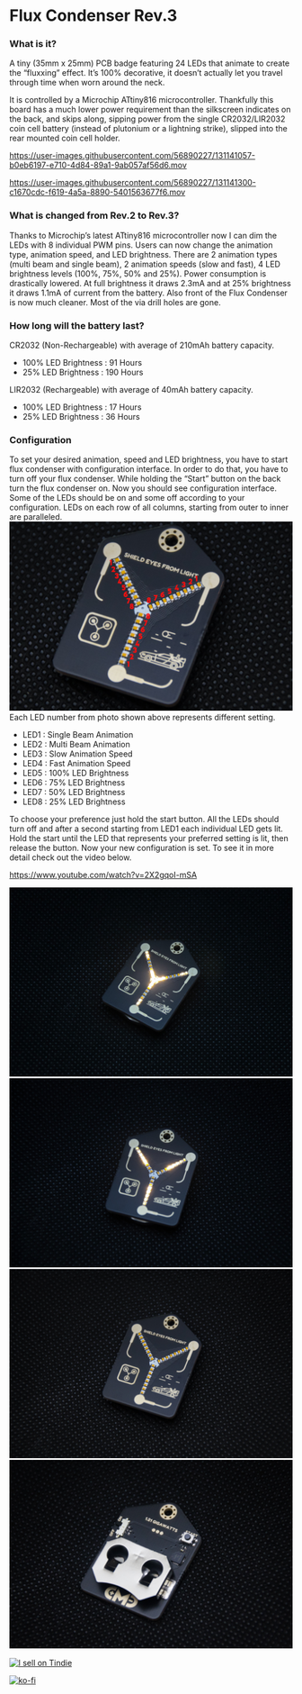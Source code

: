 # Flux Condenser Rev.3

### What is it?

A tiny (35mm x 25mm) PCB badge featuring 24 LEDs that animate to create the “fluxxing” effect. It’s 100% decorative, it doesn’t actually let you travel through time when worn around the neck.

It is controlled by a Microchip ATtiny816 microcontroller. Thankfully this board has a much lower power requirement than the silkscreen indicates on the back, and skips along, sipping power from the single CR2032/LIR2032 coin cell battery (instead of plutonium or a lightning strike), slipped into the rear mounted coin cell holder.

https://user-images.githubusercontent.com/56890227/131141057-b0eb6197-e710-4d84-89a1-9ab057af56d6.mov

https://user-images.githubusercontent.com/56890227/131141300-c1670cdc-f619-4a5a-8890-5401563677f6.mov

### What is changed from Rev.2 to Rev.3?

Thanks to Microchip’s latest ATtiny816 microcontroller now I can dim the LEDs with 8 individual PWM pins. Users can now change the animation type, animation speed, and LED brightness. There are 2 animation types (multi beam and single beam), 2 animation speeds (slow and fast), 4 LED brightness levels (100%, 75%, 50% and 25%).  Power consumption is drastically lowered. At full brightness it draws 2.3mA and at 25% brightness it draws 1.1mA of current from the battery. Also front of the Flux Condenser is now much cleaner. Most of the via drill holes are gone.

### How long will the battery last?

CR2032 (Non-Rechargeable) with average of 210mAh battery capacity.
-	100% LED Brightness :   91 Hours
-	25% LED Brightness	 :   190 Hours

LIR2032 (Rechargeable) with average of 40mAh battery capacity.
-	100% LED Brightness :   17 Hours
-	25% LED Brightness	 :   36 Hours

### Configuration 

To set your desired animation, speed and LED brightness, you have to start flux condenser with configuration interface. In order to do that, you have to turn off your flux condenser. While holding the “Start” button on the back turn the flux condenser on. Now you should see configuration interface. Some of the LEDs should be on and some off according to your configuration. LEDs on each row of all columns, starting from outer to inner are paralleled.  
![LED Numbers](/Photo/FC_Rev.png)
Each LED number from photo shown above represents different setting.

- LED1 : Single Beam Animation
- LED2 : Multi Beam Animation
- LED3 : Slow Animation Speed
- LED4 : Fast Animation Speed
- LED5 : 100% LED Brightness
- LED6 : 75% LED Brightness
- LED7 : 50% LED Brightness
- LED8 : 25% LED Brightness

To choose your preference just hold the start button. All the LEDs should turn off and after a second starting from LED1 each individual LED gets lit. Hold the start until the LED that represents your preferred setting is lit, then release the button. Now your new configuration is set. To see it in more detail check out the video below.

https://www.youtube.com/watch?v=2X2gqoI-mSA

![Multi Beam](/Photo/FC_Rev.3_Front_mBeam.jpg)
![Single Beam](/Photo/FC_Rev.3_Front_sBeam.jpg)
![Front](/Photo/FC_Rev.3_Front.jpg)
![Back](/Photo/FC_Rev.3_Back.jpg)

<a href="https://www.tindie.com/stores/curiousmindsdev/?ref=offsite_badges&utm_source=sellers_Hojadurdy&utm_medium=badges&utm_campaign=badge_large"><img src="https://d2ss6ovg47m0r5.cloudfront.net/badges/tindie-larges.png" alt="I sell on Tindie" width="200" height="104"></a>

[![ko-fi](https://www.ko-fi.com/img/githubbutton_sm.svg)](https://ko-fi.com/O4O512Z0W)
